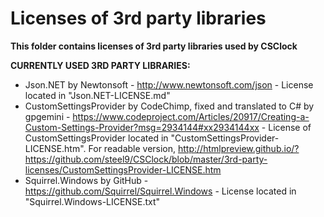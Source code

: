 # Licenses of 3rd party libraries
**This folder contains licenses of 3rd party libraries used by CSClock**
  
**CURRENTLY USED 3RD PARTY LIBRARIES:**  
- Json.NET by Newtonsoft - http://www.newtonsoft.com/json - License located in "Json.NET-LICENSE.md"
- CustomSettingsProvider by CodeChimp, fixed and translated to C# by gpgemini - https://www.codeproject.com/Articles/20917/Creating-a-Custom-Settings-Provider?msg=2934144#xx2934144xx - License of CustomSettingsProvider located in "CustomSettingsProvider-LICENSE.htm". For readable version, http://htmlpreview.github.io/?https://github.com/steel9/CSClock/blob/master/3rd-party-licenses/CustomSettingsProvider-LICENSE.htm
- Squirrel.Windows by GitHub - https://github.com/Squirrel/Squirrel.Windows - License located in "Squirrel.Windows-LICENSE.txt"
